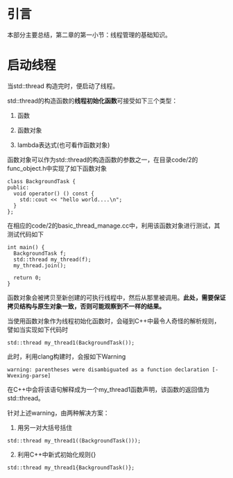 # 引言

本部分主要总结，第二章的第一小节：线程管理的基础知识。

# 启动线程

当std::thread 构造完时，便启动了线程。

std::thread的构造函数的**线程初始化函数**可接受如下三个类型：

1. 函数

2. 函数对象

3. lambda表达式(也可看作函数对象)

函数对象可以作为std::thread的构造函数的参数之一，在目录code/2的func_object.h中实现了如下函数对象
```
class BackgroundTask {
public:
  void operator() () const {
    std::cout << "hello world....\n";
  }
};
```

在相应的code/2的basic_thread_manage.cc中，利用该函数对象进行测试，其测试代码如下
```
int main() {
  BackgroundTask f;
  std::thread my_thread(f);
  my_thread.join();

  return 0;
}
```
函数对象会被拷贝至新创建的可执行线程中，然后从那里被调用。**此处，需要保证拷贝结构与原生对象一致，否则可能观察到不一样的结果。**

当使用函数对象作为线程初始化函数时，会碰到C++中最令人奇怪的解析规则，譬如当实现如下代码时

```
std::thread my_thread1(BackgroundTask());
```
此时，利用clang构建时，会报如下Warning

```
warning: parentheses were disambiguated as a function declaration [-Wvexing-parse]
```
在C++中会将该语句解释成为一个my_thread1函数声明，该函数的返回值为std::thread。

针对上述warning，由两种解决方案：

1. 用另一对大括号括住

```
std::thread my_thread1((BackgroundTask()));
```
2. 利用C++中新式初始化规则{}

```
std::thread my_thread1{BackgroundTask()};
```

